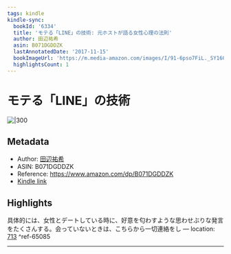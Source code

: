```yaml
---
tags: kindle
kindle-sync:
  bookId: '6334'
  title: 'モテる「LINE」の技術: 元ホストが語る女性心理の法則'
  author: 田辺祐希
  asin: B071DGDDZK
  lastAnnotatedDate: '2017-11-15'
  bookImageUrl: 'https://m.media-amazon.com/images/I/91-6pso7FiL._SY160.jpg'
  highlightsCount: 1
---
```


# モテる「LINE」の技術
![|300](https://m.media-amazon.com/images/I/91-6pso7FiL.jpg)
## Metadata
* Author: [田辺祐希](https://www.amazon.comundefined)
* ASIN: B071DGDDZK
* Reference: https://www.amazon.com/dp/B071DGDDZK
* [Kindle link](kindle://book?action=open&asin=B071DGDDZK)

## Highlights
具体的には、女性とデートしている時に、好意を匂わすような思わせぶりな発言をたくさんする。会っていないときは、こちらから一切連絡をし — location: [713](kindle://book?action=open&asin=B071DGDDZK&location=713) ^ref-65085

---
